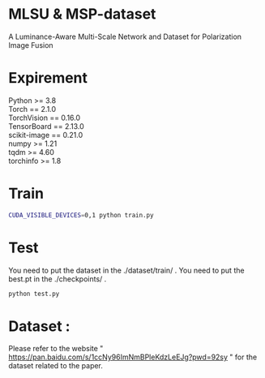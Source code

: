 # MLSU & MSP-dataset
A Luminance-Aware Multi-Scale Network and Dataset for Polarization Image Fusion
# Expirement
Python >= 3.8 \
Torch == 2.1.0 \
TorchVision == 0.16.0 \
TensorBoard == 2.13.0 \
scikit-image == 0.21.0 \
numpy >= 1.21 \
tqdm >= 4.60 \
torchinfo >= 1.8

# Train
```bash
CUDA_VISIBLE_DEVICES=0,1 python train.py
```

# Test
You need to put the dataset in the ./dataset/train/ .
You need to put the best.pt in the ./checkpoints/ .
```bash
python test.py
```
# Dataset :
Please refer to the website " https://pan.baidu.com/s/1ccNy96ImNmBPleKdzLeEJg?pwd=92sy " for the dataset related to the paper.
